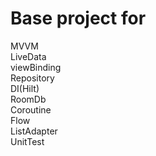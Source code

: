 # Base project for
MVVM <br />
LiveData<br />
viewBinding <br /> 
Repository <br />
DI(Hilt)<br />
RoomDb <br />
Coroutine<br />
Flow<br />
ListAdapter<br />
UnitTest<br />

